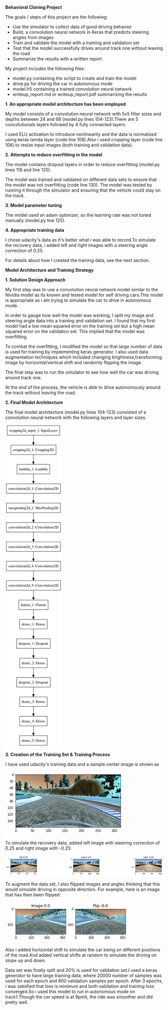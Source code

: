 **Behavioral Cloning Project**

The goals / steps of this project are the following:
* Use the simulator to collect data of good driving behavior
* Build, a convolution neural network in Keras that predicts steering angles from images
* Train and validate the model with a training and validation set
* Test that the model successfully drives around track one without leaving the road
* Summarize the results with a written report


[//]: # (Image References)

[image1]: ./Images/model.png "Model Visualization"
[image2]: ./Images/Image1.png "Center Image"
[image3]: ./Images/RecoveryImg.png "Recovery Image"
[image4]: ./Images/FlipImage.png "Flip Image"

My project includes the following files:
* model.py containing the script to create and train the model
* drive.py for driving the car in autonomous mode
* model.h5 containing a trained convolution neural network 
* writeup_report.md or writeup_report.pdf summarizing the results

**1. An appropriate model architecture has been employed**

My model consists of a convolution neural network with 5x5 filter sizes and depths between 24 and 68 (model.py lines 104-123).There are 5 concolutionals layers followed by 4 fully connected layers. 

I used ELU activation to introduce nonlinearity and the data is normalized using keras lamda layer (code line 108).Also i used cropping layer (code line 106) to resize input images (both training and validation data).

**2. Attempts to reduce overfitting in the model**

The model contains dropout layers in order to reduce overfitting (model.py lines 118 and line 120). 

The model was trained and validated on different data sets to ensure that the model was not overfitting (code line 130). The model was tested by running it through the simulator and ensuring that the vehicle could stay on the track.

**3. Model parameter tuning**

The model used an adam optimizer, so the learning rate was not tuned manually (model.py line 125).

**4. Appropriate training data**

I chose udacity's data as it's better what i was able to record.To simulate the recovery data, i added left and right images with a steering angle correction of 0.25.

For details about how I created the training data, see the next section. 

**Model Architecture and Training Strategy**

**1. Solution Design Approach**

My first step was to use a convolution neural network model similar to the Nividia model as its known and tested model for self driving cars.This model is appropriate as i am trying to simulate the car to drive in autonomous mode.

In order to gauge how well the model was working, I split my image and steering angle data into a training and validation set. I found that my first model had a low mean squared error on the training set but a high mean squared error on the validation set. This implied that the model was overfitting. 

To combat the overfitting, I modified the model so that large number of data is used for training by implementing keras generator.
I also used data augmentation techniques which included changing brightness,transforming image by horizontal/vertical shift and randomly flipping the image.

The final step was to run the simulator to see how well the car was driving around track one. 

At the end of the process, the vehicle is able to drive autonomously around the track without leaving the road.

**2. Final Model Architecture**

The final model architecture (model.py lines 104-123) consisted of a convolution neural network with the following layers and layer sizes.

![alt text][image1]

**3. Creation of the Training Set & Training Process**

I have used udacity's training data and a sample center image is shown as 

![alt text][image2]

To simulate the recovery data, added left image with steering correction of 0.25 and right image with -0.25:

![alt text][image3]


To augment the data set, I also flipped images and angles thinking that this would simulate driving in opposite direction. For example, here is an image that has then been flipped:

![alt text][image4]

Also i added horizontal shift to simulate the car being on different positions of the road.And added vertical shifts at random to simulate the driving on slope up and down.

Data set was finally split and 20% is used for validation set.I used a keras generator to have large training data, where 20000 number of samples was used for each epoch and 800 validation samples per epoch. After 3 epochs, i was satisfied that loss is minimum and both validation and training loss converged.So i used this model to run in autonomous mode on track1.Though the car speed is at 9pmh, the ride was smoother and did pretty well.


